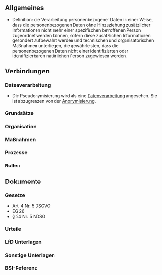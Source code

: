 ## Allgemeines
- Definition: die Verarbeitung personenbezogener Daten in einer Weise, dass die personenbezogenen Daten ohne Hinzuziehung zusätzlicher Informationen nicht mehr einer spezifischen betroffenen Person zugeordnet werden können, sofern diese zusätzlichen Informationen gesondert aufbewahrt werden und technischen und organisatorischen Maßnahmen unterliegen, die gewährleisten, dass die personenbezogenen Daten nicht einer identifizierten oder identifizierbaren natürlichen Person zugewiesen werden.
## Verbindungen
### Datenverarbeitung
- Die Pseudonymisierung wird als eine [Datenverarbeitung](../Datenverarbeitung/Verarbeitung.md) angesehen. Sie ist abzugrenzen von der [Anonymisierung](../Datenverarbeitung/Anonymisierung.md).
### Grundsätze
### Organisation
### Maßnahmen
### Prozesse
### Rollen

## Dokumente
### Gesetze
- Art. 4 Nr. 5 DSGVO
- EG 26
- § 24 Nr. 5 NDSG
### Urteile
### LfD Unterlagen
### Sonstige Unterlagen
### BSI-Referenz
